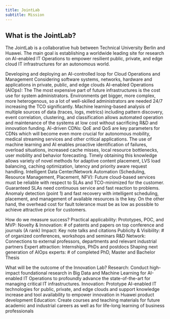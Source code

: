 ```yaml
---
title: JointLab
subtitle: Mission
---
```

## What is the JointLab?

The JointLab is a collaborative hub between Technical University Berlin and Huawei. The main goal is establishing a worldwide leading site for research on AI-enabled IT Operations to empower resilient public, private, and edge cloud IT infrastructures for an autonomous world.




Developing and deploying an AI-controlled loop
for Cloud Operations and Management
Considering software systems, networks, hardware and applications in private, public, and edge clouds
AI-enabled Operations (AIOps): The The most expensive part of future infrastructures is the cost use for system administrators. Environments get bigger, more complex, more heterogenous, so a lot of well-skilled administrators are needed 24/7 increasing the TCO significantly. Machine learning-based analysis of multiple sources of data (traces, logs, metrics) including pattern discovery, event correlation, clustering, and classification allows automated operation and maintenance of the systems at low cost without sacrificing R&D and innovation funding.
AI-driven CDNs: QoE and QoS are key parameters for CDNs which will become even more crucial for autonomous mobility, medical streaming services and other critical applications. The use of machine learning and AI enables proactive identification of failures, overload situations, increased cache misses, local resource bottlenecks, user mobility and behavior forecasting. Timely obtaining this knowledge allows variety of novel methods for adaptive content placement, LVS load balancing, caching optimization, latency and priority aware request handling.
Intelligent Data Center/Network Automation (Scheduling, Resource Management, Placement, NFV): Future cloud-based services must be reliable with respect to SLAs and TCO-minimized for the customer. Guaranteed SLAs need continuous service and fast reaction to problems. Anomaly detection (point 1) and fast recovery with intelligent scheduling, placement, and management of available resources is the key. On the other hand, the overhead cost for fault tolerance must be as low as possible to achieve attractive price for customers.



How do we measure success?
Practical applicability: Prototypes, POC, and MVP:
Novelty & Innovation: # of patents and papers on top conference and journals (A rank)
Impact: Key note talks and citations
Publicity & Visibility: # of organized conferences, workshops and seminars
R&D Network: Connections to external professors, departments and relevant industrial partners
Expert attraction: Internships, PhDs and postdocs
Shaping next generation of AIOps experts: # of completed PhD, Master and Bachelor Thesis



What will be the outcome of the Innovation Lab?
Research: Conduct high-impact foundational research in Big Data and Machine Learning for AI-enabled IT Operations to profoundly advance the state-of-the-art for managing critical IT infrastructures.
Innovation: Prototype AI-enabled IT technologies for public, private, and edge clouds and support knowledge increase and tool availability to empower innovation in Huawei product development
Education: Create courses and teaching materials for future academic and industrial careers as well as for life-long learning of business professionals
